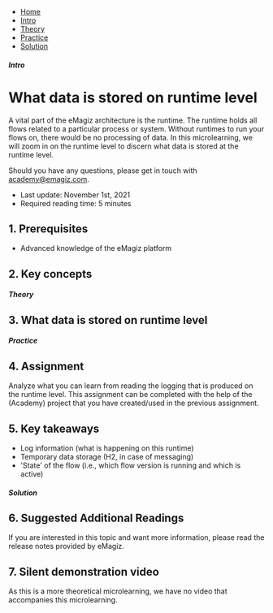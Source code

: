 <div class="ez-academy">
    <div class="ez-academy__body">
        <main class="micro-learning">
        <ul class="doc-nav">
            <li class="doc-nav__item"><a href="../../docs/microlearning/advanced-monitoring-eventstreaming-index" class="doc-nav__link">Home</a></li>
            <li class="doc-nav__item"><a href="#intro" class="doc-nav__link">Intro</a></li>
            <li class="doc-nav__item"><a href="#theory" class="doc-nav__link">Theory</a></li>
            <li class="doc-nav__item"><a href="#practice" class="doc-nav__link">Practice</a></li>
            <li class="doc-nav__item"><a href="#solution" class="doc-nav__link">Solution</a></li>
        </ul>

<div class="doc">

##### Intro

# What data is stored on runtime level
 
A vital part of the eMagiz architecture is the runtime. The runtime holds all flows related to a particular process or system. Without runtimes to run your flows on, there would be no processing of data. In this microlearning, we will zoom in on the runtime level to discern what data is stored at the runtime level.

Should you have any questions, please get in touch with academy@emagiz.com.

- Last update: November 1st, 2021
- Required reading time: 5 minutes

## 1. Prerequisites
- Advanced knowledge of the eMagiz platform

## 2. Key concepts


##### Theory
  
## 3. What data is stored on runtime level


##### Practice

## 4. Assignment

Analyze what you can learn from reading the logging that is produced on the runtime level. This assignment can be completed with the help of the (Academy) project that you have created/used in the previous assignment.

## 5. Key takeaways

- Log information (what is happening on this runtime)
- Temporary data storage (H2, in case of messaging)
- 'State' of the flow (i.e., which flow version is running and which is active)

##### Solution

## 6. Suggested Additional Readings

If you are interested in this topic and want more information, please read the release notes provided by eMagiz.

## 7. Silent demonstration video

As this is a more theoretical microlearning, we have no video that accompanies this microlearning.

</div>
</main>
</div>
</div>